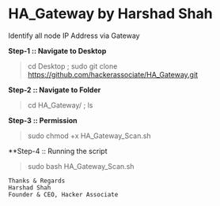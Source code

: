 # HA_Gateway by Harshad Shah
Identify all node IP Address  via Gateway 


**Step-1 :: Navigate to Desktop**

> cd Desktop ; sudo git clone https://github.com/hackerassociate/HA_Gateway.git

**Step-2 :: Navigate to Folder**

> cd HA_Gateway/ ; ls

**Step-3 :: Permission**

> sudo chmod +x HA_Gateway_Scan.sh


**Step-4 :: Running the script

> sudo bash HA_Gateway_Scan.sh 


```
Thanks & Regards
Harshad Shah
Founder & CEO, Hacker Associate 

```
